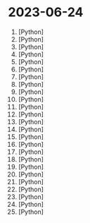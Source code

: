 # 2023-06-24

1. [](https://github.comundefined "原神小助手 Genshin Assistant (CN/EN) | 自动战斗,秘境,领日常,半自动委托") [Python]
2. [](https://github.comundefined "🚀 一键部署！真正的 AI 聊天机器人！支持ChatGPT、文心一言、讯飞星火、Bing、Bard、ChatGLM、POE，多账号，人设调教，虚拟女仆、图片渲染、语音发送 | 支持 QQ、Telegram、Discord、微信 等平台") [Python]
3. [](https://github.comundefined "禁闻聚合") [Python]
4. [](https://github.comundefined "A proxy tool to bypass GFW.") [Python]
5. [](https://github.comundefined "Steam 挂刀行情站 —— 24小时自动更新的 BUFF & IGXE & C5 & UUYP 挂刀比例数据 | Track cheap Steam Community Market items on buff.163.com, igxe.cn, c5game.com and youpin898.com.") [Python]
6. [](https://github.comundefined "🤖 wukong-robot 是一个简单、灵活、优雅的中文语音对话机器人/智能音箱项目，支持ChatGPT多轮对话能力，还可能是首个支持脑机交互的开源智能音箱项目。") [Python]
7. [](https://github.comundefined "🎨实习备案（职校家园）自动打卡，支持多用户、自定义位置与时间、微信消息推送。") [Python]
8. [](https://github.comundefined "基于 Nonebot2 和 go-cqhttp 开发，以 postgresql 作为数据库，非常可爱的绪山真寻bot") [Python]
9. [](https://github.comundefined "😘 让你“爱”上 GitHub，解决访问时图裂、加载慢的问题。（无需安装）") [Python]
10. [](https://github.comundefined "基于PaddlePaddle实现端到端中文语音识别，从入门到实战，超简单的入门案例，超实用的企业项目。支持当前最流行的DeepSpeech2、Conformer、Squeezeformer模型") [Python]
11. [](https://github.comundefined "Download all your kindle books script.") [Python]
12. [](https://github.comundefined "自动抓取合并互联网上的公开节点。") [Python]
13. [](https://github.comundefined "INFO-SPIDER 是一个集众多数据源于一身的爬虫工具箱🧰，旨在安全快捷的帮助用户拿回自己的数据，工具代码开源，流程透明。支持数据源包括GitHub、QQ邮箱、网易邮箱、阿里邮箱、新浪邮箱、Hotmail邮箱、Outlook邮箱、京东、淘宝、支付宝、中国移动、中国联通、中国电信、知乎、哔哩哔哩、网易云音乐、QQ好友、QQ群、生成朋友圈相册、浏览器浏览历史、12306、博客园、CSDN博客、开源中国博客、简书。") [Python]
14. [](https://github.comundefined "sehua堂的新帖推送") [Python]
15. [](https://github.comundefined "A股自动选股程序，实现了海龟交易法则、缠中说禅牛市买点，以及其他若干种技术形态") [Python]
16. [](https://github.comundefined "针对部分网站显示IP归属地的流量分流规则") [Python]
17. [](https://github.comundefined "A global resource download orchestration system, build your home download center.") [Python]
18. [](https://github.comundefined "分享 GitHub 上有趣、入门级的开源项目。Share interesting, entry-level open source projects on GitHub.") [Python]
19. [](https://github.comundefined "用文本编辑器剪视频") [Python]
20. [](https://github.comundefined "CTP开放平台提供A股、港股、美股、期货、期权等全品种接入通道，通过提供中泰证券XTP、华鑫证券奇点、东方证券OST、东方财富证券EMT、盈透证券TWS等各通道的CTPAPI接口，CTP程序可以无缝对接各股票柜台。平台也提供了一套基于TTS交易系统的模拟环境，同样提供了CTPAPI兼容接口，可以替代Simnow，为CTP量化交易开发者提供7x24可用的模拟环境。") [Python]
21. [](https://github.comundefined "GPT-Linebot using python flask for vercel") [Python]
22. [](https://github.comundefined "Galgame翻译工具，支持剪贴板、OCR、HOOK，支持40余种翻译引擎。Galgame translate tool , support clipboard / OCR/ HOOK, support 40+ translate engines.") [Python]
23. [](https://github.comundefined "文件快递柜-匿名口令分享文本，文件，像拿快递一样取文件（File Express Cabinet - Anonymous Passcode Sharing Text, Files, Like Taking Express Delivery for Files）") [Python]
24. [](https://github.comundefined "😴 蘑菇丁 & 工学云每日自动打卡、支持多用户、自定义地区与时间、免服务器部署。") [Python]
25. [](https://github.comundefined "😎高稳定性、🐒低耦合、🧩支持插件、适配多种模型的 ChatGPT New Bing QQ 机器人🤖") [Python]
